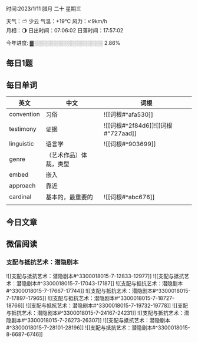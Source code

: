 

时间:2023/1/11 腊月 二十 星期三

天气：⛅️  少云 气温：+19°C 风力：↙9km/h  
月相：🌖 日出时间：07:06:02 日落时间：17:57:02

今年进度: ▓░░░░░░░░░░░░░░░░░░░ 2.86%


## 每日1题


## 每日单词

| 英文       | 中文                   | 词根                               |
| ---------- | ---------------------- | ---------------------------------- |
| convention | 习俗                   | ![[词根#^afa530]]                  |
| testimony  | 证据                   | ![[词根#^2f84d6]]![[词根#^727aad]] |
| linguistic | 语言学                 | ![[词根#^903699]]                  |
| genre      | （艺术作品）体裁，类型 |                                    |
| embed      | 嵌入                   |                                    |
| approach   | 靠近                   |                                    |
| cardinal   | 基本的，最重要的       | ![[词根#^abc676]]                  |
|            |                        |                                    |


## 今日文章



## 微信阅读

<!-- start of weread -->

### 支配与抵抗艺术：潜隐剧本
![[支配与抵抗艺术：潜隐剧本#^3300018015-7-12833-12977]]
![[支配与抵抗艺术：潜隐剧本#^3300018015-7-17043-17187]]
![[支配与抵抗艺术：潜隐剧本#^3300018015-7-17667-17744]]
![[支配与抵抗艺术：潜隐剧本#^3300018015-7-17897-17965]]
![[支配与抵抗艺术：潜隐剧本#^3300018015-7-18727-18766]]
![[支配与抵抗艺术：潜隐剧本#^3300018015-7-19732-19778]]
![[支配与抵抗艺术：潜隐剧本#^3300018015-7-24167-24231]]
![[支配与抵抗艺术：潜隐剧本#^3300018015-7-26273-26307]]
![[支配与抵抗艺术：潜隐剧本#^3300018015-7-28101-28196]]
![[支配与抵抗艺术：潜隐剧本#^3300018015-8-6687-6746]]

<!-- end of weread -->
